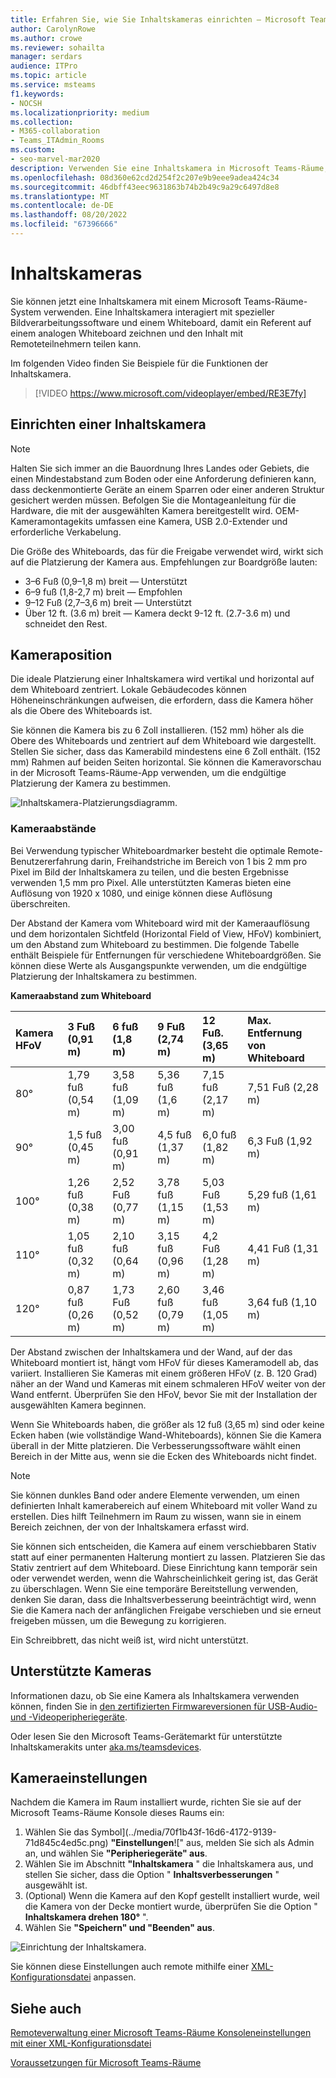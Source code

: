 ```yaml
---
title: Erfahren Sie, wie Sie Inhaltskameras einrichten – Microsoft Teams
author: CarolynRowe
ms.author: crowe
ms.reviewer: sohailta
manager: serdars
audience: ITPro
ms.topic: article
ms.service: msteams
f1.keywords:
- NOCSH
ms.localizationpriority: medium
ms.collection:
- M365-collaboration
- Teams_ITAdmin_Rooms
ms.custom:
- seo-marvel-mar2020
description: Verwenden Sie eine Inhaltskamera in Microsoft Teams-Räume, die mit Bildverarbeitungssoftware interagiert, damit Referenten auf einem analogen Whiteboard zeichnen können.
ms.openlocfilehash: 08d360e62cd2d254f2c207e9b9eee9adea424c34
ms.sourcegitcommit: 46dbff43eec9631863b74b2b49c9a29c6497d8e8
ms.translationtype: MT
ms.contentlocale: de-DE
ms.lasthandoff: 08/20/2022
ms.locfileid: "67396666"
---
```

# <a name="content-cameras"></a>Inhaltskameras

Sie können jetzt eine Inhaltskamera mit einem Microsoft Teams-Räume-System verwenden. Eine Inhaltskamera interagiert mit spezieller Bildverarbeitungssoftware und einem Whiteboard, damit ein Referent auf einem analogen Whiteboard zeichnen und den Inhalt mit Remoteteilnehmern teilen kann.

Im folgenden Video finden Sie Beispiele für die Funktionen der Inhaltskamera.

> [!VIDEO https://www.microsoft.com/videoplayer/embed/RE3E7fy]

## <a name="set-up-a-content-camera"></a>Einrichten einer Inhaltskamera

> [!NOTE]
> Halten Sie sich immer an die Bauordnung Ihres Landes oder Gebiets, die einen Mindestabstand zum Boden oder eine Anforderung definieren kann, dass deckenmontierte Geräte an einem Sparren oder einer anderen Struktur gesichert werden müssen. Befolgen Sie die Montageanleitung für die Hardware, die mit der ausgewählten Kamera bereitgestellt wird. OEM-Kameramontagekits umfassen eine Kamera, USB 2.0-Extender und erforderliche Verkabelung.

Die Größe des Whiteboards, das für die Freigabe verwendet wird, wirkt sich auf die Platzierung der Kamera aus. Empfehlungen zur Boardgröße lauten:

- 3–6 Fuß (0,9–1,8 m) breit — Unterstützt
- 6–9 fuß (1,8-2,7 m) breit — Empfohlen
- 9–12 Fuß (2,7–3,6 m) breit — Unterstützt
- Über 12 ft. (3.6 m) breit — Kamera deckt 9-12 ft. (2.7-3.6 m) und schneidet den Rest.

## <a name="camera-location"></a>Kameraposition

Die ideale Platzierung einer Inhaltskamera wird vertikal und horizontal auf dem Whiteboard zentriert. Lokale Gebäudecodes können Höheneinschränkungen aufweisen, die erfordern, dass die Kamera höher als die Obere des Whiteboards ist.

Sie können die Kamera bis zu 6 Zoll installieren. (152 mm) höher als die Obere des Whiteboards und zentriert auf dem Whiteboard wie dargestellt. Stellen Sie sicher, dass das Kamerabild mindestens eine 6 Zoll enthält. (152 mm) Rahmen auf beiden Seiten horizontal. Sie können die Kameravorschau in der Microsoft Teams-Räume-App verwenden, um die endgültige Platzierung der Kamera zu bestimmen.

![Inhaltskamera-Platzierungsdiagramm.](../media/Magic-whiteboard.png)

### <a name="camera-distances"></a>Kameraabstände

Bei Verwendung typischer Whiteboardmarker besteht die optimale Remote-Benutzererfahrung darin, Freihandstriche im Bereich von 1 bis 2 mm pro Pixel im Bild der Inhaltskamera zu teilen, und die besten Ergebnisse verwenden 1,5 mm pro Pixel. Alle unterstützten Kameras bieten eine Auflösung von 1920 x 1080, und einige können diese Auflösung überschreiten.

Der Abstand der Kamera vom Whiteboard wird mit der Kameraauflösung und dem horizontalen Sichtfeld (Horizontal Field of View, HFoV) kombiniert, um den Abstand zum Whiteboard zu bestimmen. Die folgende Tabelle enthält Beispiele für Entfernungen für verschiedene Whiteboardgrößen. Sie können diese Werte als Ausgangspunkte verwenden, um die endgültige Platzierung der Inhaltskamera zu bestimmen.

**Kameraabstand zum Whiteboard**

| Kamera HFoV |3 Fuß (0,91 m)     | 6 fuß (1,8 m)    | 9 Fuß (2,74 m)        |12 Fuß.  (3,65 m)         | Max. Entfernung von Whiteboard  |
|:---         |:---               |:---                |:---                 |:---             | :--- |
| 80°         | 1,79 fuß (0,54 m) | 3,58 fuß (1,09 m)  | 5,36 fuß (1,6 m)    |7,15 fuß (2,17 m) |7,51 Fuß (2,28 m) |
| 90°         | 1,5 fuß (0,45 m) | 3,00 fuß (0,91 m)   | 4,5 fuß (1,37 m)    |6,0 fuß (1,82 m)    |6,3 Fuß (1,92 m) |
| 100°        | 1,26 fuß (0,38 m)| 2,52 Fuß (0,77 m)   | 3,78 fuß (1,15 m)   |5,03 Fuß (1,53 m)   |5,29 fuß (1,61 m) |
| 110°        | 1,05 fuß (0,32 m)| 2,10 fuß (0,64 m)   | 3,15 fuß (0,96 m)   |4,2 Fuß (1,28 m)    |4,41 Fuß (1,31 m) |
| 120°        | 0,87 fuß (0,26 m)| 1,73 Fuß (0,52 m)   | 2,60 fuß (0,79 m)   |3,46 fuß (1,05 m)   |3,64 fuß (1,10 m) |
             

Der Abstand zwischen der Inhaltskamera und der Wand, auf der das Whiteboard montiert ist, hängt vom HFoV für dieses Kameramodell ab, das variiert. Installieren Sie Kameras mit einem größeren HFoV (z. B. 120 Grad) näher an der Wand und Kameras mit einem schmaleren HFoV weiter von der Wand entfernt. Überprüfen Sie den HFoV, bevor Sie mit der Installation der ausgewählten Kamera beginnen.

Wenn Sie Whiteboards haben, die größer als 12 fuß (3,65 m) sind oder keine Ecken haben (wie vollständige Wand-Whiteboards), können Sie die Kamera überall in der Mitte platzieren. Die Verbesserungssoftware wählt einen Bereich in der Mitte aus, wenn sie die Ecken des Whiteboards nicht findet.

> [!NOTE]
> Sie können dunkles Band oder andere Elemente verwenden, um einen definierten Inhalt kamerabereich auf einem Whiteboard mit voller Wand zu erstellen. Dies hilft Teilnehmern im Raum zu wissen, wann sie in einem Bereich zeichnen, der von der Inhaltskamera erfasst wird.
>
> Sie können sich entscheiden, die Kamera auf einem verschiebbaren Stativ statt auf einer permanenten Halterung montiert zu lassen. Platzieren Sie das Stativ zentriert auf dem Whiteboard. Diese Einrichtung kann temporär sein oder verwendet werden, wenn die Wahrscheinlichkeit gering ist, das Gerät zu überschlagen. Wenn Sie eine temporäre Bereitstellung verwenden, denken Sie daran, dass die Inhaltsverbesserung beeinträchtigt wird, wenn Sie die Kamera nach der anfänglichen Freigabe verschieben und sie erneut freigeben müssen, um die Bewegung zu korrigieren.
>
> Ein Schreibbrett, das nicht weiß ist, wird nicht unterstützt.

## <a name="supported-cameras"></a>Unterstützte Kameras

Informationen dazu, ob Sie eine Kamera als Inhaltskamera verwenden können, finden Sie in [den zertifizierten Firmwareversionen für USB-Audio- und -Videoperipheriegeräte](requirements.md#certified-firmware-versions-for-usb-audio-and-video-peripherals).

Oder lesen Sie den Microsoft Teams-Gerätemarkt für unterstützte Inhaltskamerakits unter [aka.ms/teamsdevices](https://aka.ms/teamsdevices).

## <a name="camera-settings"></a>Kameraeinstellungen

Nachdem die Kamera im Raum installiert wurde, richten Sie sie auf der Microsoft Teams-Räume Konsole dieses Raums ein:

1. Wählen Sie das Symbol](../media/70f1b43f-16d6-4172-9139-71d845c4ed5c.png) **"Einstellungen**![" aus, melden Sie sich als Admin an, und wählen Sie **"Peripheriegeräte" aus**.
2. Wählen Sie im Abschnitt **"Inhaltskamera** " die Inhaltskamera aus, und stellen Sie sicher, dass die Option " **Inhaltsverbesserungen** " ausgewählt ist.
3. (Optional) Wenn die Kamera auf den Kopf gestellt installiert wurde, weil die Kamera von der Decke montiert wurde, überprüfen Sie die Option " **Inhaltskamera drehen 180°** ".
4. Wählen Sie **"Speichern" und "Beenden" aus**.

![Einrichtung der Inhaltskamera.](../media/content-camera1.png)

Sie können diese Einstellungen auch remote mithilfe einer [XML-Konfigurationsdatei](xml-config-file.md) anpassen.

## <a name="see-also"></a>Siehe auch

[Remoteverwaltung einer Microsoft Teams-Räume Konsoleneinstellungen mit einer XML-Konfigurationsdatei](xml-config-file.md)

[Voraussetzungen für Microsoft Teams-Räume](requirements.md)


